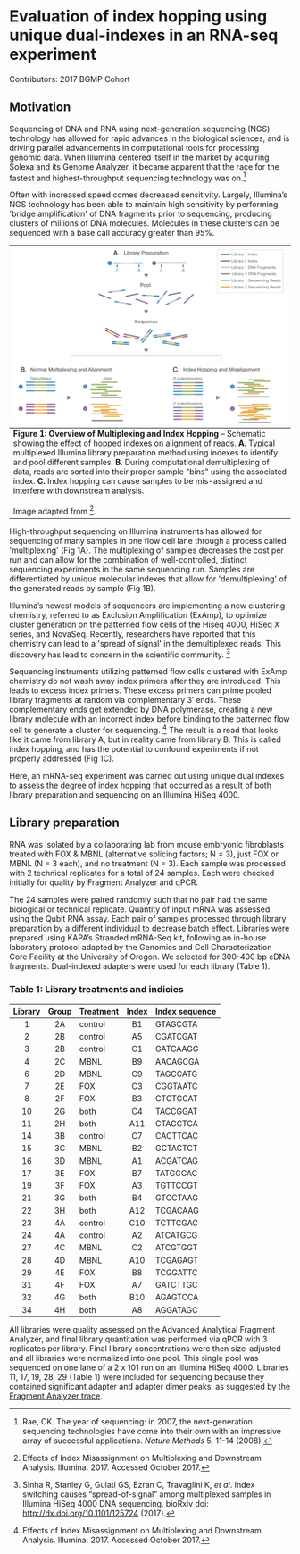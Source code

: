 # Evaluation of index hopping using unique dual-indexes in an RNA-seq experiment

Contributors: 2017 BGMP Cohort

## Motivation

Sequencing of DNA and RNA using next-generation sequencing (NGS) technology has allowed for rapid advances in the biological sciences, and is driving parallel advancements in computational tools for processing genomic data. When Illumina centered itself in the market by acquiring Solexa and its Genome Analyzer, it became apparent that the race for the fastest and highest-throughput sequencing technology was on.[^1]

Often with increased speed comes decreased sensitivity. Largely, Illumina’s NGS technology has been able to maintain high sensitivity by performing 'bridge amplification' of DNA fragments prior to sequencing, producing clusters of millions of DNA molecules. Molecules in these clusters can be sequenced with a base call accuracy greater than 95%.

| ![Overview of Multiplexing and Index Hopping](image.png) |
|--| 
| **Figure 1: Overview of Multiplexing and Index Hopping** – Schematic showing the effect of hopped indexes on alignment of reads. **A.** Typical multiplexed Illumina library preparation method using indexes to identify and pool different samples. **B.** During computational demultiplexing of data, reads are sorted into their proper sample "bins" using the associated index. **C.** Index hopping can cause samples to be mis-assigned and interfere with downstream analysis. <br /><br /> Image adapted from [^3]. |

High-throughput sequencing on Illumina instruments has allowed for sequencing of many samples in one flow cell lane through a process called 'multiplexing' (Fig 1A). The multiplexing of samples decreases the cost per run and can allow for the combination of well-controlled, distinct sequencing experiments in the same sequencing run. Samples are differentiated by unique molecular indexes that allow for 'demultiplexing' of the generated reads by sample (Fig 1B).

Illumina’s newest models of sequencers are implementing a new clustering chemistry, referred to as Exclusion Amplification (ExAmp), to optimize cluster generation on the patterned flow cells of the Hiseq 4000, HiSeq X series, and NovaSeq. Recently, researchers have reported that this chemistry can lead to a 'spread of signal' in the demultiplexed reads. This discovery has lead to concern in the scientific community. [^2]

Sequencing instruments utilizing patterned flow cells clustered with ExAmp chemistry do not wash away index primers after they are introduced. This leads to excess index primers. These excess primers can prime pooled library fragments at random via complementary 3′ ends. These complementary ends get extended by DNA polymerase, creating a new library molecule with an incorrect index before binding to the patterned flow cell to generate a cluster for sequencing. [^3] The result is a read that looks like it came from library A, but in reality came from library B. This is called index hopping, and has the potential to confound experiments if not properly addressed (Fig 1C).

Here, an mRNA-seq experiment was carried out using unique dual indexes to assess the degree of index hopping that occurred as a result of both library preparation and sequencing on an Illumina HiSeq 4000.

## Library preparation

RNA was isolated by a collaborating lab from mouse embryonic fibroblasts treated with FOX & MBNL (alternative splicing factors; N = 3), just FOX or MBNL (N = 3 each), and no treatment (N = 3). Each sample was processed with 2 technical replicates for a total of 24 samples. Each were checked initially for quality by Fragment Analyzer and qPCR.

The 24 samples were paired randomly such that no pair had the same biological or technical replicate. Quantity of input mRNA was assessed using the Qubit RNA assay. Each pair of samples processed through library preparation by a different individual to decrease batch effect. Libraries were prepared using KAPA’s Stranded mRNA-Seq kit, following an in-house laboratory protocol adapted by the Genomics and Cell Characterization Core Facility at the University of Oregon. We selected for 300-400 bp cDNA fragments. Dual-indexed adapters were used for each library (Table 1).

### Table 1: Library treatments and indicies

Library | Group | Treatment | Index | Index sequence
:---:|:---:|---|:---:|---
1 | 2A | control | B1 | GTAGCGTA
2 | 2B | control | A5 | CGATCGAT
3 | 2B | control | C1 | GATCAAGG
4 | 2C | MBNL | B9 | AACAGCGA
6 | 2D | MBNL | C9 | TAGCCATG
7 | 2E | FOX | C3 | CGGTAATC
8 | 2F | FOX | B3 | CTCTGGAT
10 | 2G | both | C4 | TACCGGAT
11 | 2H | both | A11 | CTAGCTCA
14 | 3B | control | C7 | CACTTCAC
15 | 3C | MBNL | B2 | GCTACTCT
16 | 3D | MBNL | A1 | ACGATCAG
17 | 3E | FOX | B7 | TATGGCAC
19 | 3F | FOX | A3 | TGTTCCGT
21 | 3G | both | B4 | GTCCTAAG
22 | 3H | both | A12 | TCGACAAG
23 | 4A | control | C10 | TCTTCGAC
24 | 4A | control | A2 | ATCATGCG
27 | 4C | MBNL | C2 | ATCGTGGT
28 | 4D | MBNL | A10 | TCGAGAGT
29 | 4E | FOX | B8 | TCGGATTC
31 | 4F | FOX | A7 | GATCTTGC
32 | 4G | both | B10 | AGAGTCCA
34 | 4H | both | A8 | AGGATAGC

All libraries were quality assessed on the Advanced Analytical Fragment Analyzer, and final library quantitation was performed via qPCR with 3 replicates per library. Final library concentrations were then size-adjusted and all libraries were normalized into one pool. This single pool was sequenced on one lane of a 2 x 101 run on an Illumina HiSeq 4000. Libraries 11, 17, 19, 28, 29 (Table 1) were included for sequencing because they contained significant adapter and adapter dimer peaks, as suggested by the [Fragment Analyzer trace](2017_frag_analy.pdf).

[^1]: Rae, CK. The year of sequencing: in 2007, the next-generation sequencing technologies have come into their own with an impressive array of successful applications. *Nature Methods* 5, 11-14 (2008).

[^2]: Sinha R, Stanley G, Gulati GS, Ezran C, Travaglini K, *et al*. Index switching causes “spread-of-signal” among multiplexed samples in Illumina HiSeq 4000 DNA sequencing. bioRxiv doi: http://dx.doi.org/10.1101/125724 (2017).

[^3]: Effects of Index Misassignment on Multiplexing and Downstream Analysis. Illumina. 2017. Accessed October 2017.
